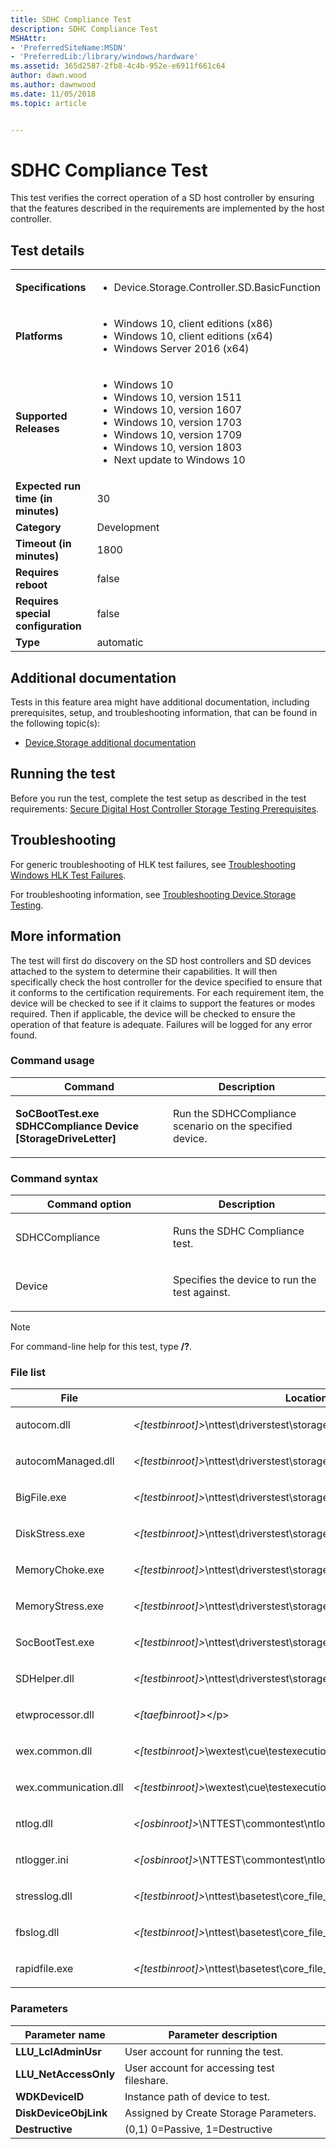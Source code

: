 ```yaml
---
title: SDHC Compliance Test
description: SDHC Compliance Test
MSHAttr:
- 'PreferredSiteName:MSDN'
- 'PreferredLib:/library/windows/hardware'
ms.assetid: 365d2587-2fb8-4c4b-952e-e6911f661c64
author: dawn.wood
ms.author: dawnwood
ms.date: 11/05/2018
ms.topic: article


---
```


# <span id="p_hlk_test.31b80afd-d448-4199-a14e-1afcf55ec293"></span>SDHC Compliance Test


This test verifies the correct operation of a SD host controller by ensuring that the features described in the requirements are implemented by the host controller.

## Test details

|||
|---|---|
| **Specifications**  | <ul><li>Device.Storage.Controller.SD.BasicFunction</li></ul> |  
| **Platforms**   | <ul><li>Windows 10, client editions (x86)</li><li>Windows 10, client editions (x64)</li><li>Windows Server 2016 (x64)</li></ul> |
| **Supported Releases** | <ul><li>Windows 10</li><li>Windows 10, version 1511</li><li>Windows 10, version 1607</li><li>Windows 10, version 1703</li><li>Windows 10, version 1709</li><li>Windows 10, version 1803</li><li>Next update to Windows 10</li></ul> |
|**Expected run time (in minutes)**| 30 |
|**Category**| Development |
|**Timeout (in minutes)**| 1800 |
|**Requires reboot**| false |
|**Requires special configuration**| false |
|**Type**| automatic |



## <span id="Additional_documentation"></span><span id="additional_documentation"></span><span id="ADDITIONAL_DOCUMENTATION"></span>Additional documentation


Tests in this feature area might have additional documentation, including prerequisites, setup, and troubleshooting information, that can be found in the following topic(s):

-   [Device.Storage additional documentation](device-storage-additional-documentation.md)

## <span id="Running_the_test"></span><span id="running_the_test"></span><span id="RUNNING_THE_TEST"></span>Running the test


Before you run the test, complete the test setup as described in the test requirements: [Secure Digital Host Controller Storage Testing Prerequisites](secure-digital-host-controller-storage-testing-prerequisites.md).

## <span id="Troubleshooting"></span><span id="troubleshooting"></span><span id="TROUBLESHOOTING"></span>Troubleshooting


For generic troubleshooting of HLK test failures, see [Troubleshooting Windows HLK Test Failures](../user/troubleshooting-windows-hlk-test-failures.md).

For troubleshooting information, see [Troubleshooting Device.Storage Testing](troubleshooting-devicestorage-testing.md).

## <span id="More_information"></span><span id="more_information"></span><span id="MORE_INFORMATION"></span>More information


The test will first do discovery on the SD host controllers and SD devices attached to the system to determine their capabilities. It will then specifically check the host controller for the device specified to ensure that it conforms to the certification requirements. For each requirement item, the device will be checked to see if it claims to support the features or modes required. Then if applicable, the device will be checked to ensure the operation of that feature is adequate. Failures will be logged for any error found.

### <span id="Command_usage"></span><span id="command_usage"></span><span id="COMMAND_USAGE"></span>Command usage

<table>
<colgroup>
<col width="50%" />
<col width="50%" />
</colgroup>
<thead>
<tr class="header">
<th>Command</th>
<th>Description</th>
</tr>
</thead>
<tbody>
<tr class="odd">
<td><p><strong>SoCBootTest.exe SDHCCompliance Device [StorageDriveLetter]</strong></p></td>
<td><p>Run the SDHCCompliance scenario on the specified device.</p></td>
</tr>
</tbody>
</table>



### <span id="Command_syntax"></span><span id="command_syntax"></span><span id="COMMAND_SYNTAX"></span>Command syntax

<table>
<colgroup>
<col width="50%" />
<col width="50%" />
</colgroup>
<thead>
<tr class="header">
<th>Command option</th>
<th>Description</th>
</tr>
</thead>
<tbody>
<tr class="odd">
<td><p>SDHCCompliance</p></td>
<td><p>Runs the SDHC Compliance test.</p></td>
</tr>
<tr class="even">
<td><p>Device</p></td>
<td><p>Specifies the device to run the test against.</p></td>
</tr>
</tbody>
</table>

> [!NOTE]
> 
> For command-line help for this test, type **/?**.



### <span id="File_list"></span><span id="file_list"></span><span id="FILE_LIST"></span>File list

<table>
<colgroup>
<col width="50%" />
<col width="50%" />
</colgroup>
<thead>
<tr class="header">
<th>File</th>
<th>Location</th>
</tr>
</thead>
<tbody>
<tr class="odd">
<td><p>autocom.dll</p></td>
<td><p><em>&lt;[testbinroot]&gt;</em>\nttest\driverstest\storage&lt;/p&gt;</td>
</tr>
<tr class="even">
<td><p>autocomManaged.dll</p></td>
<td><p><em>&lt;[testbinroot]&gt;</em>\nttest\driverstest\storage\managed&lt;/p&gt;</td>
</tr>
<tr class="odd">
<td><p>BigFile.exe</p></td>
<td><p><em>&lt;[testbinroot]&gt;</em>\nttest\driverstest\storage\disk&lt;/p&gt;</td>
</tr>
<tr class="even">
<td><p>DiskStress.exe</p></td>
<td><p><em>&lt;[testbinroot]&gt;</em>\nttest\driverstest\storage\sd\SDBoot&lt;/p&gt;</td>
</tr>
<tr class="odd">
<td><p>MemoryChoke.exe</p></td>
<td><p><em>&lt;[testbinroot]&gt;</em>\nttest\driverstest\storage\sd\SDBoot&lt;/p&gt;</td>
</tr>
<tr class="even">
<td><p>MemoryStress.exe</p></td>
<td><p><em>&lt;[testbinroot]&gt;</em>\nttest\driverstest\storage\sd\SDBoot&lt;/p&gt;</td>
</tr>
<tr class="odd">
<td><p>SocBootTest.exe</p></td>
<td><p><em>&lt;[testbinroot]&gt;</em>\nttest\driverstest\storage\sd\SDBoot\SoCBootTest&lt;/p&gt;</td>
</tr>
<tr class="even">
<td><p>SDHelper.dll</p></td>
<td><p><em>&lt;[testbinroot]&gt;</em>\nttest\driverstest\storage\sd\Tools\SDHelper&lt;/p&gt;</td>
</tr>
<tr class="odd">
<td><p>etwprocessor.dll</p></td>
<td><p><em>&lt;[taefbinroot]&gt;</em>&lt;/p&gt;</td>
</tr>
<tr class="even">
<td><p>wex.common.dll</p></td>
<td><p><em>&lt;[testbinroot]&gt;</em>\wextest\cue\testexecution\wlk&lt;/p&gt;</td>
</tr>
<tr class="odd">
<td><p>wex.communication.dll</p></td>
<td><p><em>&lt;[testbinroot]&gt;</em>\wextest\cue\testexecution&lt;/p&gt;</td>
</tr>
<tr class="even">
<td><p>ntlog.dll</p></td>
<td><p><em>&lt;[osbinroot]&gt;</em>\NTTEST\commontest\ntlog&lt;/p&gt;</td>
</tr>
<tr class="odd">
<td><p>ntlogger.ini</p></td>
<td><p><em>&lt;[osbinroot]&gt;</em>\NTTEST\commontest\ntlog&lt;/p&gt;</td>
</tr>
<tr class="even">
<td><p>stresslog.dll</p></td>
<td><p><em>&lt;[testbinroot]&gt;</em>\nttest\basetest\core_file_services\shared_libs&lt;/p&gt;</td>
</tr>
<tr class="odd">
<td><p>fbslog.dll</p></td>
<td><p><em>&lt;[testbinroot]&gt;</em>\nttest\basetest\core_file_services\shared_libs\fbslog&lt;/p&gt;</td>
</tr>
<tr class="even">
<td><p>rapidfile.exe</p></td>
<td><p><em>&lt;[testbinroot]&gt;</em>\nttest\basetest\core_file_services\shared_tests\wdk&lt;/p&gt;</td>
</tr>
</tbody>
</table>



### <span id="Parameters"></span><span id="parameters"></span><span id="PARAMETERS"></span>Parameters

| Parameter name         | Parameter description                      |
|------------------------|--------------------------------------------|
| **LLU\_LclAdminUsr**   | User account for running the test.         |
| **LLU\_NetAccessOnly** | User account for accessing test fileshare. |
| **WDKDeviceID**        | Instance path of device to test.           |
| **DiskDeviceObjLink**  | Assigned by Create Storage Parameters.     |
| **Destructive**        | (0,1) 0=Passive, 1=Destructive             |













